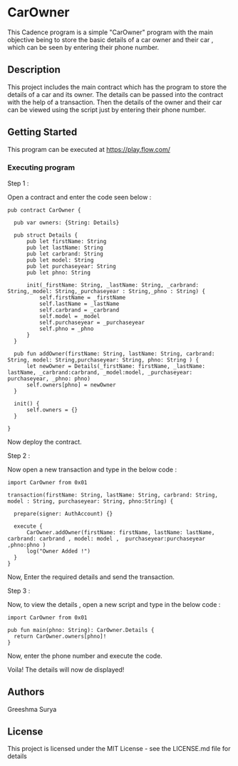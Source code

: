 # CarOwner

This Cadence program is a simple "CarOwner" program with the main objective being to store the basic details of a car owner and their car , which can be seen by entering their phone number.

## Description

This project includes the main contract which has the program to store the details of a car and its owner. The details can be passed into the contract with the help of a transaction. Then the details of the owner and their car can be viewed using the script just by entering their phone number.

## Getting Started

This program can be executed at https://play.flow.com/

### Executing program

Step 1 :

Open a contract and enter the code seen below : 

    pub contract CarOwner {

      pub var owners: {String: Details}
    
      pub struct Details {
          pub let firstName: String
          pub let lastName: String
          pub let carbrand: String
          pub let model: String
          pub let purchaseyear: String
          pub let phno: String

          init(_firstName: String, _lastName: String, _carbrand: String,_model: String,_purchaseyear : String,_phno : String) {
              self.firstName = _firstName
              self.lastName = _lastName
              self.carbrand = _carbrand
              self.model = _model
              self.purchaseyear = _purchaseyear
              self.phno = _phno
          }
      }

      pub fun addOwner(firstName: String, lastName: String, carbrand: String, model: String,purchaseyear: String, phno: String ) {
          let newOwner = Details(_firstName: firstName, _lastName: lastName, _carbrand:carbrand, _model:model, _purchaseyear: purchaseyear, _phno: phno)
          self.owners[phno] = newOwner
      }

      init() {
          self.owners = {}
      }

    }

Now deploy the contract.

Step 2 :

Now open a new transaction and type in the below code :

    import CarOwner from 0x01

    transaction(firstName: String, lastName: String, carbrand: String, model : String, purchaseyear: String, phno:String) {

      prepare(signer: AuthAccount) {}

      execute {
          CarOwner.addOwner(firstName: firstName, lastName: lastName, carbrand: carbrand , model: model ,  purchaseyear:purchaseyear ,phno:phno )
          log("Owner Added !")
      }
    }

Now, Enter the required details and send the transaction.

Step 3 :

Now, to view the details , open a new script and type in the below code :

    import CarOwner from 0x01

    pub fun main(phno: String): CarOwner.Details {
      return CarOwner.owners[phno]!
    }

Now, enter the phone number and execute the code.

Voila! The details will now de displayed!

## Authors

Greeshma Surya

## License

This project is licensed under the MIT License - see the LICENSE.md file for details
